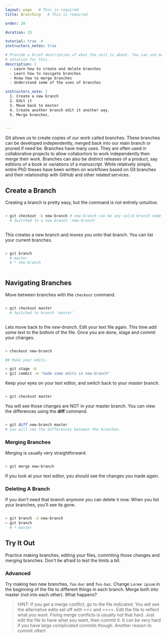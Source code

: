 ```yaml
---
layout: page   # This is required
title: Branching   # This is required

order: 20

duration: 15 

tutorial: true  # 
instructors_notes: true  

# Provide a brief description of what the unit is about. You can use markdown
# notation for this.
description: |
  - Learn how to create and delete branches
  - Learn how to navigate branches
  - Know how to merge branches
  - Understand some of the uses of branches

instructors_note: |
  1. Create a new branch
  2. Edit it 
  3. Move back to master
  4. Create another branch edit it another way.
  5. Merge branches.
  

---
```


Git allows us to create copies of our work called branches. These branches can be developed
independently, merged back into our main branch or pruned if need be. Branches have many uses.
They are often used in collaborative projects to allow collabortors to work independently then 
merge their work. Branches can also be distinct releases of a product, say editions of a book or 
variations of a manuscript. While relatively simple, entire PhD theses have been written on 
workflows based on Git branches and their relationship with GitHub and other related services.

## Create a Branch

Creating a branch is pretty easy, but the command is not entirely untuitive.

```bash

> git checkout -b new-branch # new-branch can be any valid branch name
  # Switched to a new branch 'new-branch'
  
```

This creates a new branch and moves you onto that branch. You can list your current branches.

```bash

> git branch 
  # master
  # * new-branch
  
```

## Navigating Branches

Move between branches with the `checkout` command.

```bash

> git checkout master
  # Switched to branch 'master'
  
```

Lets move back to the *new-branch*. Edit your text file again. This time add some text to the bottom of the file. 
Once you are done, stage and commit your changes.

```bash

> checkout new-branch

## Make your edits.

> git stage -A
> git commit -m "made some edits in new-branch"

```

Keep your eyes on your text editor, and switch back to your *master* branch.

```bash

> git checkout master

```

You will see those changes are NOT in your master branch. You can view the differences using the **diff** command.

```bash

> git diff new-branch master
# you will see the differences between the branches.

```

### Merging Branches


Merging is usually very straightforward. 

```bash 

> git merge new-branch 

```


If you look at your text editor, you should see the changes you made again.

### Deleting A Branch

If you don't need that branch anymore you can delete it now. When you list your branches, you'll see its gone.

```bash

> git branch -d new-branch 
> git branch
  # * master

```

## Try It Out

Practice making branches, editing your files, commiting those changes and merging branches. Don't be afraid to test the limits a bit. 


### Advanced
Try making two new branches, `foo-bar` and `foo-baz`.  Change `Lorem ipsum` in the beginning of the file to different things in each branch. 
Merge both into master (not into each other). What happens?



> HINT: If you get a merge conflict, go to the file indicated. You will see the alternative edits set off with <<< and ====. Edit the file to reflect 
>       what you want.
>       Fixing merge conflicts is usually not that hard. Just edit the file to have what you want, then commit it. 
>       It can be very hard if you have large complicated commits though. Another reason to commit often!






